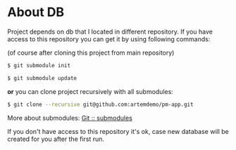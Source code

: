 # About DB

Project depends on db that I located in different repository.
If you have access to this repository you can get it by using following commands:

(of course after cloning this project from main repository)

```bash
$ git submodule init
```

```bash
$ git submodule update
```

**or** you can clone project recursively with all submodules:

```bash
$ git clone --recursive git@github.com:artemdemo/pm-app.git
```

More about submodules: [Git :: submodules](https://git-scm.com/book/en/v2/Git-Tools-Submodules)

If you don't have access to this repository it's ok, case new database will be created for you after the first run.
